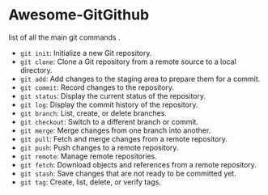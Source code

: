 # Awesome-GitGithub 
list of all the main git commands .

- `git init`: Initialize a new Git repository.
- `git clone`: Clone a Git repository from a remote source to a local directory.
- `git add`: Add changes to the staging area to prepare them for a commit.
- `git commit`: Record changes to the repository.
- `git status`: Display the current status of the repository.
- `git log`: Display the commit history of the repository.
- `git branch`: List, create, or delete branches.
- `git checkout`: Switch to a different branch or commit.
- `git merge`: Merge changes from one branch into another.
- `git pull`: Fetch and merge changes from a remote repository.
- `git push`: Push changes to a remote repository.
- `git remote`: Manage remote repositories.
- `git fetch`: Download objects and references from a remote repository.
- `git stash`: Save changes that are not ready to be committed yet.
- `git tag`: Create, list, delete, or verify tags.
